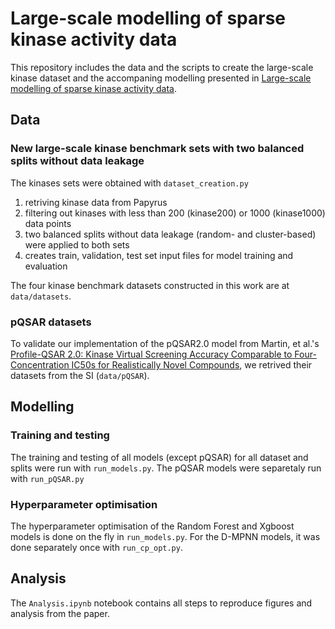 # Large-scale modelling of sparse kinase activity data 

This repository includes the data and the scripts to create the large-scale kinase dataset and the accompaning modelling presented in [Large-scale modelling of sparse kinase activity data](link_to_preprint/paper).

## Data

### New large-scale kinase benchmark sets with two balanced splits without data leakage

The kinases sets were obtained with `dataset_creation.py`
1. retriving kinase data from Papyrus
2. filtering out kinases with less than 200 (kinase200) or 1000 (kinase1000) data points
3. two balanced splits without data leakage (random- and cluster-based) were applied to both sets
4. creates train, validation, test set input files for model training and evaluation

The four kinase benchmark datasets constructed in this work are at `data/datasets`.

### pQSAR datasets

To validate our implementation of the pQSAR2.0 model from Martin, et al.'s [Profile-QSAR 2.0: Kinase Virtual Screening Accuracy Comparable to Four-Concentration IC50s for Realistically Novel Compounds](http://dx.doi.org/10.1021/acs.jcim.7b00166), we retrived their datasets from the SI (`data/pQSAR`).

## Modelling

### Training and testing

The training and testing of all models (except pQSAR) for all dataset and splits were run with `run_models.py`. The pQSAR models were separetaly run with `run_pQSAR.py`

### Hyperparameter optimisation

The hyperparameter optimisation of the Random Forest and Xgboost models is done on the fly in `run_models.py`. For the D-MPNN models, it was done separately once with `run_cp_opt.py`.

## Analysis

The `Analysis.ipynb` notebook contains all steps to reproduce figures and analysis from the paper.

